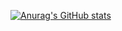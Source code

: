 [![Anurag's GitHub stats](https://github-readme-stats.vercel.app/api?username=luggy-wuggy&theme=vue-dark&show_icons=true)](https://github.com/anuraghazra/github-readme-stats)

